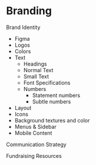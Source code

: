 # Branding

Brand Identity

* Figma
* Logos
* Colors
* Text
  * Headings
  * Normal Text
  * Small Text
  * Font Specifications
  * Numbers
    * Statement numbers
    * Subtle numbers
* Layout
* Icons
* Background textures and color
* Menus & Sidebar
* Mobile Content

Communication Strategy 

Fundraising Resources

